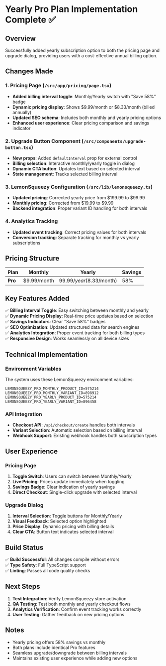 # Yearly Pro Plan Implementation Complete ✅

## Overview
Successfully added yearly subscription option to both the pricing page and upgrade dialog, providing users with a cost-effective annual billing option.

## Changes Made

### 1. Pricing Page (`/src/app/pricing/page.tsx`)
- **Added billing interval toggle**: Monthly/Yearly switch with "Save 58%" badge
- **Dynamic pricing display**: Shows $9.99/month or $8.33/month (billed annually)
- **Updated SEO schema**: Includes both monthly and yearly pricing options
- **Enhanced user experience**: Clear pricing comparison and savings indicator

### 2. Upgrade Button Component (`/src/components/upgrade-button.tsx`)
- **New props**: Added `defaultInterval` prop for external control
- **Billing selection**: Interactive monthly/yearly toggle in dialog
- **Dynamic CTA button**: Updates text based on selected interval
- **State management**: Tracks selected billing interval

### 3. LemonSqueezy Configuration (`/src/lib/lemonsqueezy.ts`)
- **Updated pricing**: Corrected yearly price from $199.99 to $99.99
- **Monthly pricing**: Corrected from $19.99 to $9.99
- **Backend integration**: Proper variant ID handling for both intervals

### 4. Analytics Tracking
- **Updated event tracking**: Correct pricing values for both intervals
- **Conversion tracking**: Separate tracking for monthly vs yearly subscriptions

## Pricing Structure

| Plan | Monthly | Yearly | Savings |
|------|---------|--------|---------|
| **Pro** | $9.99/month | $99.99/year ($8.33/month) | 58% |

## Key Features Added

✅ **Billing Interval Toggle**: Easy switching between monthly and yearly  
✅ **Dynamic Pricing Display**: Real-time price updates based on selection  
✅ **Savings Indicators**: Clear "Save 58%" badges  
✅ **SEO Optimization**: Updated structured data for search engines  
✅ **Analytics Integration**: Proper event tracking for both billing types  
✅ **Responsive Design**: Works seamlessly on all device sizes  

## Technical Implementation

### Environment Variables
The system uses these LemonSqueezy environment variables:
```env
LEMONSQUEEZY_PRO_MONTHLY_PRODUCT_ID=575214
LEMONSQUEEZY_PRO_MONTHLY_VARIANT_ID=898912
LEMONSQUEEZY_PRO_YEARLY_PRODUCT_ID=575214
LEMONSQUEEZY_PRO_YEARLY_VARIANT_ID=896458
```

### API Integration
- **Checkout API**: `/api/checkout/create` handles both intervals
- **Variant Selection**: Automatic selection based on billing interval
- **Webhook Support**: Existing webhook handles both subscription types

## User Experience

### Pricing Page
1. **Toggle Switch**: Users can switch between Monthly/Yearly
2. **Live Pricing**: Prices update immediately when toggling
3. **Savings Badge**: Clear indication of yearly savings
4. **Direct Checkout**: Single-click upgrade with selected interval

### Upgrade Dialog
1. **Interval Selection**: Toggle buttons for Monthly/Yearly
2. **Visual Feedback**: Selected option highlighted
3. **Price Display**: Dynamic pricing with billing details
4. **Clear CTA**: Button text indicates selected interval

## Build Status
✅ **Build Successful**: All changes compile without errors  
✅ **Type Safety**: Full TypeScript support  
✅ **Linting**: Passes all code quality checks  

## Next Steps
1. **Test Integration**: Verify LemonSqueezy store activation
2. **QA Testing**: Test both monthly and yearly checkout flows  
3. **Analytics Verification**: Confirm event tracking works correctly
4. **User Testing**: Gather feedback on new pricing options

## Notes
- Yearly pricing offers 58% savings vs monthly
- Both plans include identical Pro features
- Seamless upgrade/downgrade between billing intervals
- Maintains existing user experience while adding new options
